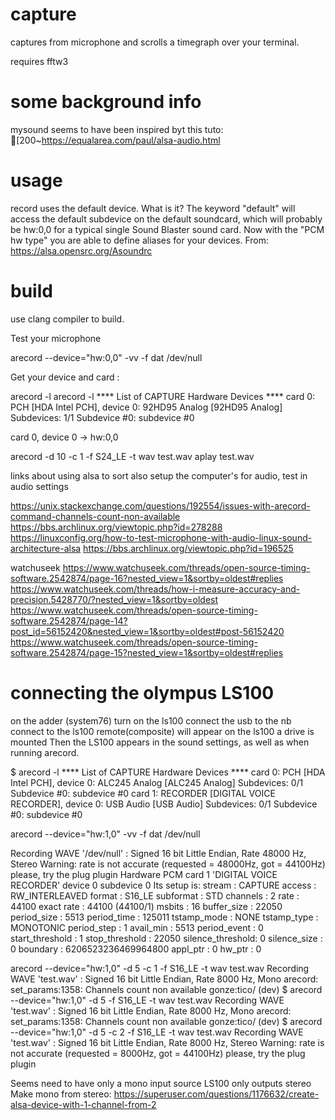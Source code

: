 # capture
captures from microphone and scrolls a timegraph over your terminal.

requires fftw3


# some background info

mysound seems to have been inspired byt this tuto:
[200~https://equalarea.com/paul/alsa-audio.html

# usage 

record uses the default device.
What is it?
The keyword "default" will access the default subdevice on the default soundcard, which will probably be hw:0,0 for a typical single Sound Blaster sound card. Now with the "PCM hw type" you are able to define aliases for your devices. 
From: https://alsa.opensrc.org/Asoundrc

# build

use clang compiler to build.

Test your microphone

arecord --device="hw:0,0" -vv -f dat /dev/null

Get your device and card :

arecord -l
arecord -l
**** List of CAPTURE Hardware Devices ****
card 0: PCH [HDA Intel PCH], device 0: 92HD95 Analog [92HD95 Analog]
  Subdevices: 1/1
  Subdevice #0: subdevice #0

card 0, device 0 -> hw:0,0

arecord -d 10 -c 1 -f S24_LE -t wav test.wav
aplay test.wav

links about using alsa
to sort
also setup the computer's for audio, test in audio settings

https://unix.stackexchange.com/questions/192554/issues-with-arecord-command-channels-count-non-available
https://bbs.archlinux.org/viewtopic.php?id=278288
https://linuxconfig.org/how-to-test-microphone-with-audio-linux-sound-architecture-alsa
https://bbs.archlinux.org/viewtopic.php?id=196525

watchuseek
https://www.watchuseek.com/threads/open-source-timing-software.2542874/page-16?nested_view=1&sortby=oldest#replies
https://www.watchuseek.com/threads/how-i-measure-accuracy-and-precision.5428770/?nested_view=1&sortby=oldest
https://www.watchuseek.com/threads/open-source-timing-software.2542874/page-14?post_id=56152420&nested_view=1&sortby=oldest#post-56152420
https://www.watchuseek.com/threads/open-source-timing-software.2542874/page-15?nested_view=1&sortby=oldest#replies

# connecting the olympus LS100

on the adder (system76)
turn on the ls100
connect the usb to the nb
connect to the ls100
remote(composite) will appear on the ls100
a drive is mounted
Then the LS100 appears in the sound settings, as well as when running arecord.

$ arecord -l
**** List of CAPTURE Hardware Devices ****
card 0: PCH [HDA Intel PCH], device 0: ALC245 Analog [ALC245 Analog]
  Subdevices: 0/1
  Subdevice #0: subdevice #0
card 1: RECORDER [DIGITAL VOICE RECORDER], device 0: USB Audio [USB Audio]
  Subdevices: 0/1
  Subdevice #0: subdevice #0

arecord --device="hw:1,0" -vv -f dat /dev/null

Recording WAVE '/dev/null' : Signed 16 bit Little Endian, Rate 48000 Hz, Stereo
Warning: rate is not accurate (requested = 48000Hz, got = 44100Hz)
         please, try the plug plugin 
Hardware PCM card 1 'DIGITAL VOICE RECORDER' device 0 subdevice 0
Its setup is:
  stream       : CAPTURE
  access       : RW_INTERLEAVED
  format       : S16_LE
  subformat    : STD
  channels     : 2
  rate         : 44100
  exact rate   : 44100 (44100/1)
  msbits       : 16
  buffer_size  : 22050
  period_size  : 5513
  period_time  : 125011
  tstamp_mode  : NONE
  tstamp_type  : MONOTONIC
  period_step  : 1
  avail_min    : 5513
  period_event : 0
  start_threshold  : 1
  stop_threshold   : 22050
  silence_threshold: 0
  silence_size : 0
  boundary     : 6206523236469964800
  appl_ptr     : 0
  hw_ptr       : 0

 arecord --device="hw:1,0" -d 5 -c 1 -f S16_LE -t wav test.wav
Recording WAVE 'test.wav' : Signed 16 bit Little Endian, Rate 8000 Hz, Mono
arecord: set_params:1358: Channels count non available
 gonze:tico/ (dev) $ arecord --device="hw:1,0" -d 5 -f S16_LE -t wav test.wav
Recording WAVE 'test.wav' : Signed 16 bit Little Endian, Rate 8000 Hz, Mono
arecord: set_params:1358: Channels count non available
 gonze:tico/ (dev) $ arecord --device="hw:1,0" -d 5 -c 2 -f S16_LE -t wav test.wav
Recording WAVE 'test.wav' : Signed 16 bit Little Endian, Rate 8000 Hz, Stereo
Warning: rate is not accurate (requested = 8000Hz, got = 44100Hz)
         please, try the plug plugin 

Seems need to have only a mono input source
LS100 only outputs stereo
Make mono from stereo:
https://superuser.com/questions/1176632/create-alsa-device-with-1-channel-from-2


